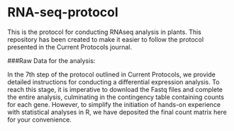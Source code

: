 # RNA-seq-protocol
 This is the protocol for conducting RNAseq analysis in plants. This repository has been created to make it easier to follow the protocol presented in the Current Protocols journal.

###Raw Data for the analysis:

In the 7th step of the protocol outlined in Current Protocols, we provide detailed instructions for conducting a differential expression analysis. To reach this stage, it is imperative to download the Fastq files and complete the entire analysis, culminating in the contingency table containing counts for each gene. However, to simplify the initiation of hands-on experience with statistical analyses in R, we have deposited the final count matrix here for your convenience.

